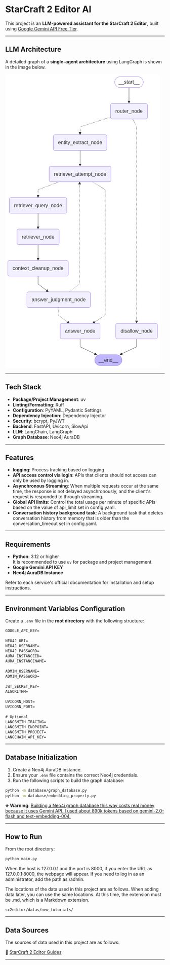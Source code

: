 # StarCraft 2 Editor AI

This project is an **LLM-powered assistant for the StarCraft 2 Editor**, built using [Google Gemini API Free Tier](https://ai.google.dev/gemini-api/docs).

---

## LLM Architecture

A detailed graph of a **single-agent architecture** using LangGraph is shown in the image below.

![LLM Architecture](./graph.png)

---

## Tech Stack

* **Package/Project Management**: uv
* **Linting/Formatting**: Ruff
* **Configuration**: PyYAML, Pydantic Settings
* **Dependency Injection**: Dependency Injector
* **Security**: bcrypt, PyJWT
* **Backend**: FastAPI, Uvicorn, SlowApi
* **LLM**: LangChain, LangGraph
* **Graph Database**: Neo4j AuraDB

---

## Features

* **logging**: Process tracking based on logging
* **API access control via login**: APIs that clients should not access can only be used by logging in.
* **Asynchronous Streaming**: When multiple requests occur at the same time, the response is not delayed asynchronously, and the client's request is responded to through streaming.
* **Global API limits**: Control the total usage per minute of specific APIs based on the value of api_limit set in config.yaml.
* **Conversation history background task**: A background task that deletes conversation history from memory that is older than the conversation_timeout set in config.yaml.

---

## Requirements

* **Python**: 3.12 or higher  
  It is recommended to use `uv` for package and project management.
* **Google Gemini API KEY**
* **Neo4j AuraDB Instance**

Refer to each service's official documentation for installation and setup instructions.

---

## Environment Variables Configuration

Create a `.env` file in the **root directory** with the following structure:

```env
GOOGLE_API_KEY=

NEO4J_URI=
NEO4J_USERNAME=
NEO4J_PASSWORD=
AURA_INSTANCEID=
AURA_INSTANCENAME=

ADMIN_USERNAME=
ADMIN_PASSWORD=

JWT_SECRET_KEY=
ALGORITHM=

UVICORN_HOST=
UVICORN_PORT=

# Optional
LANGSMITH_TRACING=
LANGSMITH_ENDPOINT=
LANGSMITH_PROJECT=
LANGCHAIN_API_KEY=
```

---

## Database Initialization

1. Create a Neo4j AuraDB instance.
2. Ensure your `.env` file contains the correct Neo4j credentials.
3. Run the following scripts to build the graph database:

```bash
python -m database/graph_database.py
python -m database/embedding_property.py
```

**※ Warning**: <ins>Building a Neo4j graph database this way costs real money because it uses Gemini API. I used about 890k tokens based on gemini-2.0-flash and text-embedding-004.</ins>

---

## How to Run

From the root directory:

```bash
python main.py
```

When the host is 127.0.0.1 and the port is 8000, if you enter the URL as 127.0.0.1:8000, the webpage will appear.
If you need to log in as an administrator, add the path as \admin.

The locations of the data used in this project are as follows. When adding data later, you can use the same locations.
At this time, the extension must be .md, which is a Markdown extension.

```
sc2editor/datas/new_tutorials/
```

---

## Data Sources

The sources of data used in this project are as follows:

🔗 [StarCraft 2 Editor Guides](https://s2editor-guides.readthedocs.io/)

---